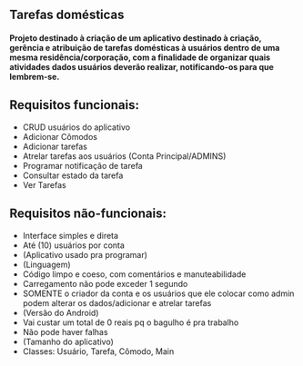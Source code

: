 ## Tarefas domésticas
#### Projeto destinado à criação de um aplicativo destinado à criação, gerência e atribuição de tarefas domésticas à usuários dentro de uma mesma residência/corporação, com a finalidade de organizar quais atividades dados usuários deverão realizar, notificando-os para que lembrem-se.
## Requisitos funcionais:
- CRUD usuários do aplicativo
- Adicionar Cômodos
- Adicionar tarefas
- Atrelar tarefas aos usuários (Conta Principal/ADMINS)
- Programar notificação de tarefa
- Consultar estado da tarefa
- Ver Tarefas

## Requisitos não-funcionais:
- Interface simples e direta
- Até (10) usuários por conta
- (Aplicativo usado pra programar)
- (Linguagem)
- Código limpo e coeso, com comentários e manuteabilidade
- Carregamento não pode exceder 1 segundo
- SOMENTE o criador da conta e os usuários que ele colocar como admin podem alterar os dados/adicionar e atrelar tarefas
- (Versão do Android)
- Vai custar um total de 0 reais pq o bagulho é pra trabalho
- Não pode haver falhas
- (Tamanho do aplicativo)
- Classes: Usuário, Tarefa, Cômodo, Main
